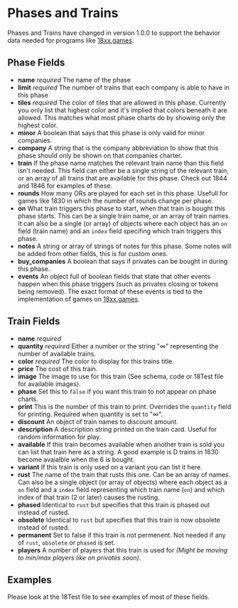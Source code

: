 # Phases and Trains

Phases and Trains have changed in version 1.0.0 to support the behavior data
needed for programs like [18xx.games](https://www.18xx.games/).

## Phase Fields

- **name** _required_ The name of the phase
- **limit** _required_ The number of trains that each company is able to have in
  this phase
- **tiles** _required_ The color of tiles that are allowed in this phase.
  Currently you only list that highest color and it's implied that colors
  beneath it are allowed. This matches what most phase charts do by showing only
  the highest color.
- **minor** A boolean that says that this phase is only valid for minor
  companies.
- **company** A string that is the company abbreviation to show that this phase
  should only be shown on that companies charter.
- **train** If the phase name matches the relevant train name than this field
  isn't needed. This field can either be a single string of the relevant train,
  or an array of all trains that are available for this phase. Check out 1844
  and 1846 for examples of these.
- **rounds** How many ORs are played for each set in this phase. Usefull for
  games like 1830 in which the number of rounds change per phase.
- **on** What train triggers this phase to start, when that train is bought this
  phase starts. This can be a single train name, or an array of train names. It
  can also be a single (or array) of objects where each object has an `on` field
  (train name) and an `index` field specifing which train triggers this phase.
- **notes** A string or array of strings of notes for this phase. Some notes
  will be added from other fields, this is for custom ones.
- **buy_companies** A boolean that says if privates can be bought in during this
  phase.
- **events** An object full of boolean fields that state that other events
  happen when this phase triggers (such as privates closing or tokens being
  removed). The exact format of these events is tied to the implementation of
  games on [18xx.games](https://18xx.games).

## Train Fields

- **name** _required_
- **quantity** _required_ Either a number or the string "∞" representing the
  number of available trains.
- **color** _required_ The color to display for this trains title.
- **price** The cost of this train.
- **image** The image to use for this train (See schema, code or 18Test file for
  available images).
- **phase** Set this to `false` if you want this train to not appear on phase charts.
- **print** This is the number of this train to print. Overrides the `quantity`
  field for printing. Required when quantity is set to "∞".
- **discount** An object of train names to discount amount.
- **description** A description string printed on the train card. Useful for
  random information for play.
- **available** If this train becomes available when another train is sold you
  can list that train here as a string. A good example is D trains in 1830
  become avaialble when the 6 is bought.
- **variant** If this train is only used on a variant you can list it here.
- **rust** The name of the train that rusts this one. Can be an array of names.
  Can also be a single object (or array of objects) where each object as a `on`
  field and a `index` field representing which train name (`on`) and which index
  of that train (2 or later) causes the rusting.
- **phased** Identical to `rust` but specifies that this train is phased out
  instead of rusted.
- **obsolete** Identical to `rust` but specifies that this train is now obsolete
  instead of rusted.
- **permanent** Set to false if this train is not permenent. Not needed if any
  of `rust`, `obsolete` or `phased` is set.
- **players** A number of players that this train is used for _(Might be moving
  to min/max players like on privates soon)_.

## Examples

Please look at the 18Test file to see examples of most of these fields.
